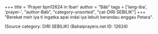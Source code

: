 +++
title = 'Prayer bpn12624 in Iban'
author = "Báb"
tags = ['lang-iba', 'prayer-', "author-Báb", "category-unsorted", "cat-DIRI SEBILIK"]
+++
"Berekat meh iya ti ingatka apai indai iya lebuh berandau enggau Petara".

(Source category: DIRI SEBILIK)
(Bahaiprayers.net ID: 12624)
